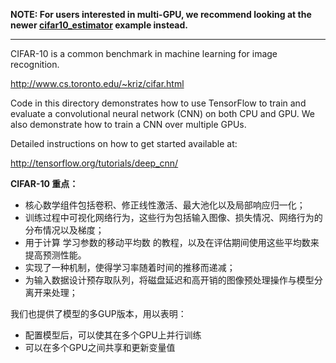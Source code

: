 **NOTE: For users interested in multi-GPU, we recommend looking at the newer [cifar10_estimator](https://github.com/tensorflow/models/tree/master/tutorials/image/cifar10_estimator) example instead.**

---

CIFAR-10 is a common benchmark in machine learning for image recognition.

http://www.cs.toronto.edu/~kriz/cifar.html

Code in this directory demonstrates how to use TensorFlow to train and evaluate a convolutional neural network (CNN) on both CPU and GPU. We also demonstrate how to train a CNN over multiple GPUs.

Detailed instructions on how to get started available at:

http://tensorflow.org/tutorials/deep_cnn/

**CIFAR-10 重点：**
- 核心数学组件包括卷积、修正线性激活、最大池化以及局部响应归一化；
- 训练过程中可视化网络行为，这些行为包括输入图像、损失情况、网络行为的分布情况以及梯度；
- 用于计算 学习参数的移动平均数 的教程，以及在评估期间使用这些平均数来提高预测性能。
- 实现了一种机制，使得学习率随着时间的推移而递减；
- 为输入数据设计预存取队列，将磁盘延迟和高开销的图像预处理操作与模型分离开来处理；

我们也提供了模型的多GUP版本，用以表明：
- 配置模型后，可以使其在多个GPU上并行训练
- 可以在多个GPU之间共享和更新变量值